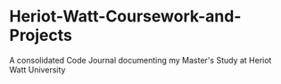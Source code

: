 # Heriot-Watt-Coursework-and-Projects
A consolidated Code Journal documenting my Master's  Study at Heriot Watt University
